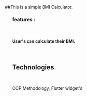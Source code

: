 ##This is a simple BMI Calculator.<br>
<ul>
<h3>features : </h3><br>
<h4>User's can calculate their BMI.</h4><br>
<h2>Technologies</h2><br>
<p>OOP Methodology, Flutter widget's</p>

